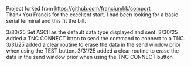 Project forked from https://github.com/franciumhk/comport   
Thank You Francis for the excellent start. 
I had been looking for a basic serial terminal and this fit the bill.

3/30/25 Set ASCII as the default data type displayed and sent.
3/30/25 Added a TNC CONNECT btton to send the command to connect to a TNC.
3/31/25 added a clear routine to erase the data in the send window prior when using the TEST button.
3/31/25 added a clear routine to erase the data in the send window prior when using the TNC CONNECT button